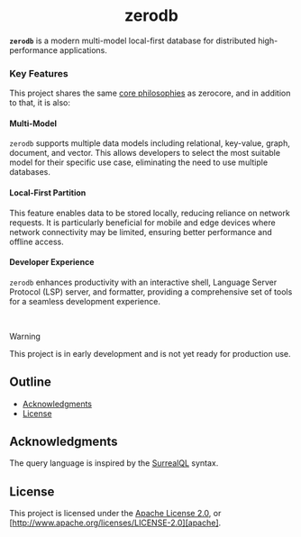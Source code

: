 <div align="center">
  <!-- <a href="https://github.com/zerocore-ai/zerodb" target="_blank">
    <img src="https://raw.githubusercontent.com/zerocore-ai/zerodb/main/assets/a_logo.png" alt="zerodb Logo" width="100"></img>
  </a> -->

  <h1 align="center">zerodb</h1>
<!--
  <p>
    <a href="https://crates.io/crates/zerodb">
      <img src="https://img.shields.io/crates/v/zerodb?label=crates" alt="Crate">
    </a>
    <a href="https://codecov.io/gh/zerocore-ai/zerodb">
      <img src="https://codecov.io/gh/zerocore-ai/zerodb/branch/main/graph/badge.svg?token=SOMETOKEN" alt="Code Coverage"/>
    </a>
    <a href="https://github.com/zerocore-ai/zerodb/actions?query=">
      <img src="https://github.com/zerocore-ai/zerodb/actions/workflows/tests_and_checks.yml/badge.svg" alt="Build Status">
    </a>
    <a href="https://github.com/zerocore-ai/zerodb/blob/main/LICENSE">
      <img src="https://img.shields.io/badge/License-Apache%202.0-blue.svg" alt="License">
    </a>
    <a href="https://docs.rs/zerodb">
      <img src="https://img.shields.io/static/v1?label=Docs&message=docs.rs&color=blue" alt="Docs">
    </a>
  </p> -->
</div>

**`zerodb`** is a modern multi-model local-first database for distributed high-performance applications.

### Key Features

This project shares the same [core philosophies][key-features] as zerocore, and in addition to that, it is also:

#### Multi-Model

`zerodb` supports multiple data models including relational, key-value, graph, document, and vector. This allows developers to select the most suitable model for their specific use case, eliminating the need to use multiple databases.

#### Local-First Partition

This feature enables data to be stored locally, reducing reliance on network requests. It is particularly beneficial for mobile and edge devices where network connectivity may be limited, ensuring better performance and offline access.

#### Developer Experience

`zerodb` enhances productivity with an interactive shell, Language Server Protocol (LSP) server, and formatter, providing a comprehensive set of tools for a seamless development experience.

</br>

> [!WARNING]
> This project is in early development and is not yet ready for production use.

##

## Outline

- [Acknowledgments](#acknowledgments)
- [License](#license)

## Acknowledgments

The query language is inspired by the [SurrealQL][surrealql] syntax.

## License

This project is licensed under the [Apache License 2.0](./LICENSE), or
[http://www.apache.org/licenses/LICENSE-2.0][apache].

[key-features]: https://github.com/zerocore-ai/zerocore/tree/main?tab=readme-ov-file#key-features
[surrealql]: https://github.com/surrealdb/surrealdb
